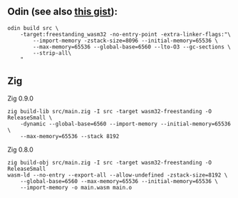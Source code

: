 ## Odin (see also [this gist](https://gist.github.com/gingerBill/9a6c0a6f0a34a147ff82e9f6047db2ac)):

```
odin build src \
    -target:freestanding_wasm32 -no-entry-point -extra-linker-flags:"\
        --import-memory -zstack-size=8096 --initial-memory=65536 \
        --max-memory=65536 --global-base=6560 --lto-O3 --gc-sections \
        --strip-all\
    "
```

## Zig

Zig 0.9.0
```
zig build-lib src/main.zig -I src -target wasm32-freestanding -O ReleaseSmall \
    -dynamic --global-base=6560 --import-memory --initial-memory=65536 \
    --max-memory=65536 --stack 8192
```

Zig 0.8.0
```
zig build-obj src/main.zig -I src -target wasm32-freestanding -O ReleaseSmall
wasm-ld --no-entry --export-all --allow-undefined -zstack-size=8192 \
    --global-base=6560 --max-memory=65536 --initial-memory=65536 \
    --import-memory -o main.wasm main.o
```
